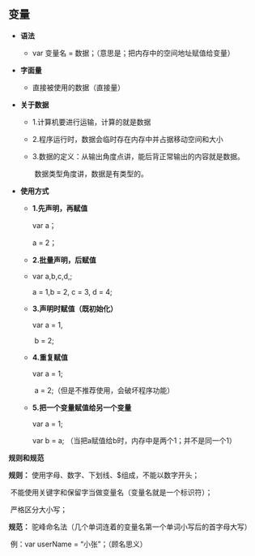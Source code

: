 ## 变量

- **语法**

  - var 变量名 = 数据；（意思是；把内存中的空间地址赋值给变量）

- **字面量**

  - 直接被使用的数据（直接量）

- **关于数据**

  + 1.计算机要进行运输，计算的就是数据

  + 2.程序运行时，数据会临时存在内存中并占据移动空间和大小

  + 3.数据的定义：从输出角度点讲，能后背正常输出的内容就是数据。

    ​			  数据类型角度讲，数据是有类型的。


- **使用方式**

  - **1.先声明，再赋值**

    var a；

    a = 2；

  - **2.批量声明，后赋值**

  - var a,b,c,d,;

    a = 1,b = 2, c = 3, d = 4;

  - **3.声明时赋值（既初始化）**

    var a = 1,

    ​       b = 2;

  - **4.重复赋值**

    var a = 1;

    ​      a = 2;（但是不推荐使用，会破坏程序功能）

  - **5.把一个变量赋值给另一个变量**

     var a = 1;

     var b = a;	（当把a赋值给b时，内存中是两个1；并不是同一个1）



**规则和规范**

  **规则：** 使用字母、数字、下划线、$组成，不能以数字开头；

  ​	     不能使用关键字和保留字当做变量名（变量名就是一个标识符）；

  ​	      严格区分大小写；

  **规范：** 驼峰命名法（几个单词连着的变量名第一个单词小写后的首字母大写）

  ​		例：var userName = “小张”；（顾名思义）





